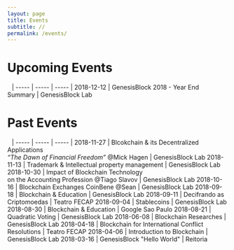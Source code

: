 ```yaml
---
layout: page
title: Events
subtitle: //
permalink: /events/
---
```


# Upcoming Events

⠀|
----- | ----- | ----- |
2018-12-12 | GenesisBlock 2018 - Year End Summary | GenesisBlock Lab

# Past Events

⠀|
----- | ----- | ----- |
2018-11-27 | Blcokchain & its Decentralized Applications <br> _“The Dawn of Financial Freedom”_ @Mick Hagen | GenesisBlock Lab
2018-11-13 | Trademark & Intellectual property management | GenesisBlock Lab
2018-10-30 | Impact of Blockchain Technology <br> on the Accounting Profession @Tiago Slavov | GenesisBlock Lab
2018-10-16 | Blockchain Exchanges CoinBene @Sean | GenesisBlock Lab
2018-09-18 | Blockchain & Education | GenesisBlock Lab
2018-09-11 | Decifrando as Criptomoedas | Teatro FECAP
2018-09-04 | Stablecoins | GenesisBlock Lab
2018-08-30 | Blockchain & Education | Google Sao Paulo
2018-08-21 | Quadratic Voting | GenesisBlock Lab
2018-06-08 | Blockchain Researches | GenesisBlock Lab
2018-04-18 | Blockchain for International Conflict Resolutions | Teatro FECAP
2018-04-06 | Introduction to Blockchain | GenesisBlock Lab
2018-03-16 | GenesisBlock "Hello World" | Reitoria

